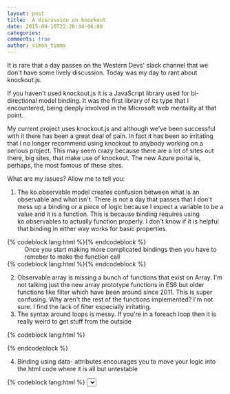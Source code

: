 ```yaml
---
layout: post
title:  A discussion on knockout
date: 2015-09-10T22:26:34-06:00
categories:
comments: true
author: simon_timms
---
```


It is rare that a day passes on the Western Devs' slack channel that we don't have some lively discussion. Today was my day to rant about knockout.js. 

If you haven't used knockout.js it is a JavaScript library used for bi-directional model binding. It was the first library of its type that I encountered, being deeply involved in the Microsoft web mentality at that point. 

My current project uses knockout.js and although we've been successful with it there has been a great deal of pain. In fact it has been so irritating that I no longer recommend using knockout to anybody working on a serious project. This may seem crazy because there are a lot of sites out there, big sites, that make use of knockout. The new Azure portal is, perhaps, the most famous of these sites.

What are my issues? Allow me to tell you: 

<ol>
	<li> The ko.observable model creates confusion between what is an observable and what isn't. There is not a day that passes that I don't mess up a binding or a piece of logic because I expect a variable to be a value and it is a function. This is because binding requires using ko.observables to actually function properly. I don't know if it is helpful that binding in either way works for basic properties.
	</li>
</ol>
{% codeblock lang:html %}
<span data-bind="someproperty"/>
​
<span data-bind="someproperty()"/>
{% endcodeblock %}

<div style="margin-left: 40px">
Once you start making more complicated bindings then you have to remeber to make the function call
</div>
{% codeblock lang:html %}
<span data-bind="someproperty() + 1"/>
​{% endcodeblock %}

<ol start="2">
<li>Observable array is missing a bunch of functions that exist on Array. I'm not talking just the new array prototype functions in ES6 but older functions like filter which have been around since 2011. This is super confusing. Why aren't the rest of the functions implemented? I'm not sure. I find the lack of filter especially irritating.</li> 

<li>The syntax around loops is messy. If you're in a foreach loop then it is really weird to get stuff from the outside</li>
</ol>

{% codeblock lang:html %}
<tbody data-bind="foreach: somecollection">
	<tr>
		<td data-bind="text: rowvalue"/>
		<td data-bind="text: $parents[0].valueFromOuterModel"/>
	</tr>
</tbody>	
​{% endcodeblock %}


<ol start="4">
<li>Binding using data- attributes encourages you to move your logic into the html code where it is all but untestable 
</li>
</ol>
{% codeblock lang:html %}
<select class="form-control" data-bind="value: item.State, 
		attr:{'name': 'StateDropdown' + rowSuffix }, 
		foreach: $parents[1].states().filter(function(item){ return item.Value() == $parents[0].State() || $parents[1].rows().map(function(row){return row.State();}).indexOf(item.Value()) < 0;}) ">
{% endcodeblock %}

<div style="margin-left: 40px">
<a href="http://www.westerndevs.com/bios/dave_white/">Dave White</a> called me to the carpet for this complaint. "Why aren't you doing your filtering in the model?" he asked. Quite right, I should be doing it in the model and I, indeed, refactored the code later to do that. The point was that because you're doing the bindings in the html it is easy to fall into the lazy trap of just leaving it. Maybe knockout shouldn't support expressions in the data-bindings. 
</div>
<ol start="5">
<li>
	<p>Knockout supports creating components but these are rendered at a non-deterministic time. This means that if you want to do something after the component has rendered you're pretty much left guessing. You can't do it right after you call the model bind because that is defered and as there is no componentHasMounted equivilent to hook into you can't do it there. If you wanted to, say, add an autocomplete to a dynamically added text box then when would you call that code? </p>
	<p>

I honestly don't know. I've tried just setting a timeout and I've also tried hooking into mutation observers. The first is hacky and the second has limited browser support. 
</p>
<p>
<b>Update:</b> Dave and I poked about a bit and there might be a solution in using synchronous components, I'll experiment and update some more. 
</p>
</li>
</ol>
<a href="http://www.westerndevs.com/bios/amir_barylko/">Amir</a> asked what I would use instead. <a href="http://facebook.github.io/react/">React</a>. Maybe <a href="http://aurelia.io/">Aurelia</a>, although I haven't explored it enough yet. 